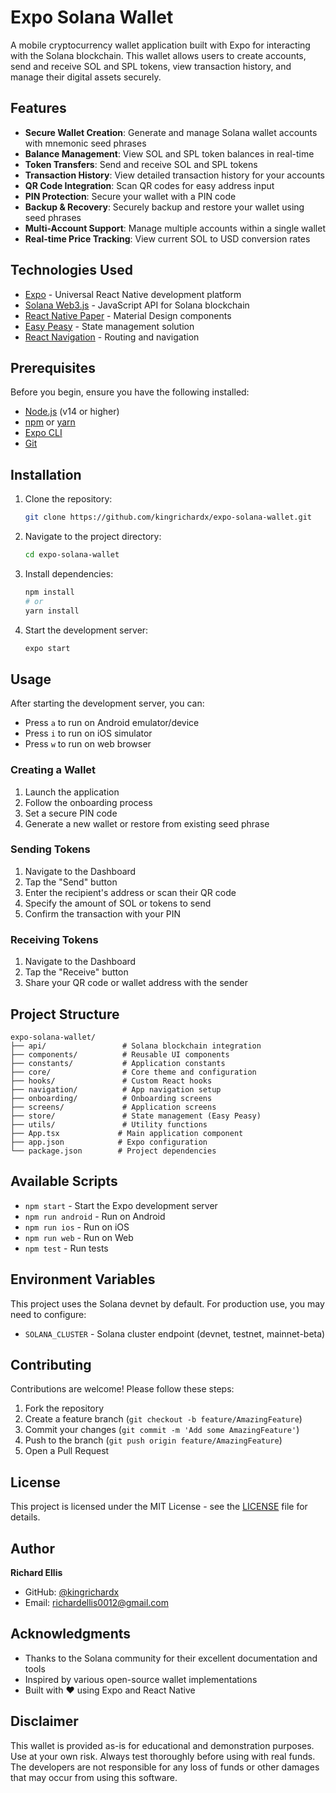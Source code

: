 # Expo Solana Wallet

A mobile cryptocurrency wallet application built with Expo for interacting with the Solana blockchain. This wallet allows users to create accounts, send and receive SOL and SPL tokens, view transaction history, and manage their digital assets securely.

## Features

- **Secure Wallet Creation**: Generate and manage Solana wallet accounts with mnemonic seed phrases
- **Balance Management**: View SOL and SPL token balances in real-time
- **Token Transfers**: Send and receive SOL and SPL tokens
- **Transaction History**: View detailed transaction history for your accounts
- **QR Code Integration**: Scan QR codes for easy address input
- **PIN Protection**: Secure your wallet with a PIN code
- **Backup & Recovery**: Securely backup and restore your wallet using seed phrases
- **Multi-Account Support**: Manage multiple accounts within a single wallet
- **Real-time Price Tracking**: View current SOL to USD conversion rates

## Technologies Used

- [Expo](https://expo.dev/) - Universal React Native development platform
- [Solana Web3.js](https://solana-labs.github.io/solana-web3.js/) - JavaScript API for Solana blockchain
- [React Native Paper](https://callstack.github.io/react-native-paper/) - Material Design components
- [Easy Peasy](https://easy-peasy.dev/) - State management solution
- [React Navigation](https://reactnavigation.org/) - Routing and navigation

## Prerequisites

Before you begin, ensure you have the following installed:

- [Node.js](https://nodejs.org/) (v14 or higher)
- [npm](https://www.npmjs.com/) or [yarn](https://yarnpkg.com/)
- [Expo CLI](https://docs.expo.dev/workflow/expo-cli/)
- [Git](https://git-scm.com/)

## Installation

1. Clone the repository:

   ```bash
   git clone https://github.com/kingrichardx/expo-solana-wallet.git
   ```

2. Navigate to the project directory:

   ```bash
   cd expo-solana-wallet
   ```

3. Install dependencies:

   ```bash
   npm install
   # or
   yarn install
   ```

4. Start the development server:
   ```bash
   expo start
   ```

## Usage

After starting the development server, you can:

- Press `a` to run on Android emulator/device
- Press `i` to run on iOS simulator
- Press `w` to run on web browser

### Creating a Wallet

1. Launch the application
2. Follow the onboarding process
3. Set a secure PIN code
4. Generate a new wallet or restore from existing seed phrase

### Sending Tokens

1. Navigate to the Dashboard
2. Tap the "Send" button
3. Enter the recipient's address or scan their QR code
4. Specify the amount of SOL or tokens to send
5. Confirm the transaction with your PIN

### Receiving Tokens

1. Navigate to the Dashboard
2. Tap the "Receive" button
3. Share your QR code or wallet address with the sender

## Project Structure

```
expo-solana-wallet/
├── api/                 # Solana blockchain integration
├── components/          # Reusable UI components
├── constants/           # Application constants
├── core/                # Core theme and configuration
├── hooks/               # Custom React hooks
├── navigation/          # App navigation setup
├── onboarding/          # Onboarding screens
├── screens/             # Application screens
├── store/               # State management (Easy Peasy)
├── utils/               # Utility functions
├── App.tsx             # Main application component
├── app.json            # Expo configuration
└── package.json        # Project dependencies
```

## Available Scripts

- `npm start` - Start the Expo development server
- `npm run android` - Run on Android
- `npm run ios` - Run on iOS
- `npm run web` - Run on Web
- `npm test` - Run tests

## Environment Variables

This project uses the Solana devnet by default. For production use, you may need to configure:

- `SOLANA_CLUSTER` - Solana cluster endpoint (devnet, testnet, mainnet-beta)

## Contributing

Contributions are welcome! Please follow these steps:

1. Fork the repository
2. Create a feature branch (`git checkout -b feature/AmazingFeature`)
3. Commit your changes (`git commit -m 'Add some AmazingFeature'`)
4. Push to the branch (`git push origin feature/AmazingFeature`)
5. Open a Pull Request

## License

This project is licensed under the MIT License - see the [LICENSE](LICENSE) file for details.

## Author

**Richard Ellis**

- GitHub: [@kingrichardx](https://github.com/kingrichardx)
- Email: richardellis0012@gmail.com

## Acknowledgments

- Thanks to the Solana community for their excellent documentation and tools
- Inspired by various open-source wallet implementations
- Built with ❤️ using Expo and React Native

## Disclaimer

This wallet is provided as-is for educational and demonstration purposes. Use at your own risk. Always test thoroughly before using with real funds. The developers are not responsible for any loss of funds or other damages that may occur from using this software.
